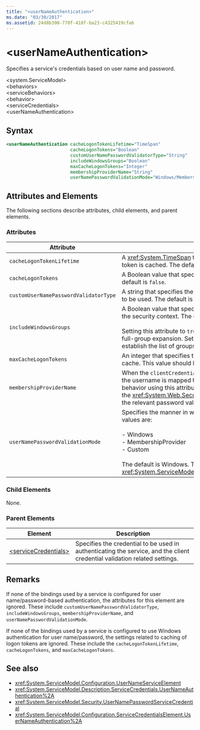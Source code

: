```yaml
---
title: "<userNameAuthentication>"
ms.date: "03/30/2017"
ms.assetid: 24d8b398-770f-418f-ba23-c4325419cfa6
---
```

# \<userNameAuthentication>
Specifies a service's credentials based on user name and password.  
  
 \<system.ServiceModel>  
\<behaviors>  
\<serviceBehaviors>  
\<behavior>  
\<serviceCredentials>  
\<userNameAuthentication>  
  
## Syntax  
  
```xml  
<userNameAuthentication cacheLogonTokenLifetime="TimeSpan"
                        cacheLogonTokens="Boolean"
                        customUserNamePasswordValidatorType="String"
                        includeWindowsGroups="Boolean"
                        maxCacheLogonTokens="Integer"
                        membershipProviderName="String"
                        userNamePasswordValidationMode="Windows/MembershipProvider/Custom" />
```  
  
## Attributes and Elements  
 The following sections describe attributes, child elements, and parent elements.  
  
### Attributes  
  
|Attribute|Description|  
|---------------|-----------------|  
|`cacheLogonTokenLifetime`|A <xref:System.TimeSpan> that specifies the maximum length of time a token is cached. The default is 00:15:00.|  
|`cacheLogonTokens`|A Boolean value that specifies whether logon tokens are cached. The default is `false`.|  
|`customUserNamePasswordValidatorType`|A string that specifies the type of custom username password validator to be used. The default is an empty string.|  
|`includeWindowsGroups`|A Boolean value that specifies whether Windows groups are included in the security context. The default is `true`.<br /><br /> Setting this attribute to `true` has a performance impact as it results in a full-group expansion. Set this property to `false` if you do not need to establish the list of groups a user belongs to.|  
|`maxCacheLogonTokens`|An integer that specifies the maximum number of logon tokens to cache. This value should be larger than zero. The default is 128.|  
|`membershipProviderName`|When the `clientCredentialType` attribute of a binding is set to `username`, the username is mapped to Windows accounts. You can override this behavior using this attribute, which is a string that contains the name of the <xref:System.Web.Security.MembershipProvider> value that provides the relevant password validation mechanism.|  
|`userNamePasswordValidationMode`|Specifies the manner in which username password is validated. Valid values are:<br /><br /> -   Windows<br />-   MembershipProvider<br />-   Custom<br /><br /> The default is Windows. This attribute is of type <xref:System.ServiceModel.Security.UserNamePasswordValidationMode>.|  
  
### Child Elements  
 None.  
  
### Parent Elements  
  
|Element|Description|  
|-------------|-----------------|  
|[\<serviceCredentials>](../../../../../docs/framework/configure-apps/file-schema/wcf/servicecredentials.md)|Specifies the credential to be used in authenticating the service, and the client credential validation related settings.|  
  
## Remarks  
 If none of the bindings used by a service is configured for user name/password-based authentication, the attributes for this element are ignored. These include `customUserNamePasswordValidatorType`, `includeWindowsGroups`, `membershipProviderName`, and `userNamePasswordValidationMode`.  
  
 If none of the bindings used by a service is configured to use Windows authentication for user name/password, the settings related to caching of logon tokens are ignored. These include the `cacheLogonTokenLifetime`, `cacheLogonTokens`, and `maxCacheLogonTokens`.  
  
## See also

- <xref:System.ServiceModel.Configuration.UserNameServiceElement>
- <xref:System.ServiceModel.Description.ServiceCredentials.UserNameAuthentication%2A>
- <xref:System.ServiceModel.Security.UserNamePasswordServiceCredential>
- <xref:System.ServiceModel.Configuration.ServiceCredentialsElement.UserNameAuthentication%2A>
